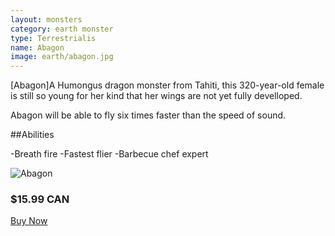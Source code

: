 ```yaml
---
layout: monsters
category: earth monster
type: Terrestrialis
name: Abagon
image: earth/abagon.jpg
---
```


[Abagon]A Humongus dragon monster from Tahiti, this 320-year-old female is still so young for her kind that her wings are not yet fully develloped.

Abagon will be able to fly six times faster than the speed of sound.

##Abilities

-Breath fire
-Fastest flier
-Barbecue chef expert

![Abagon](http://api.ning.com/files/cgte-IjRrJVYIjbvM8kvA7JCNc4AMldJfP4ZUVZtdmrTaH4DaflYLhzTi0snM7J67h5dTBmC5tuJ1m7VcMgTU-GgcNJAXtSu/abagon.jpg)

<div class="gutter media grid">
	<h3>$15.99 CAN</h3>
	<a class="btn-round mega {% if page.url == '/cart/' %}current{% endif %}"href="{{site.baseurl}}/cart/">Buy Now</a>
</div>

